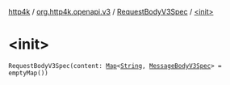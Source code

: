 [http4k](../../index.md) / [org.http4k.openapi.v3](../index.md) / [RequestBodyV3Spec](index.md) / [&lt;init&gt;](./-init-.md)

# &lt;init&gt;

`RequestBodyV3Spec(content: `[`Map`](https://kotlinlang.org/api/latest/jvm/stdlib/kotlin.collections/-map/index.html)`<`[`String`](https://kotlinlang.org/api/latest/jvm/stdlib/kotlin/-string/index.html)`, `[`MessageBodyV3Spec`](../-message-body-v3-spec/index.md)`> = emptyMap())`